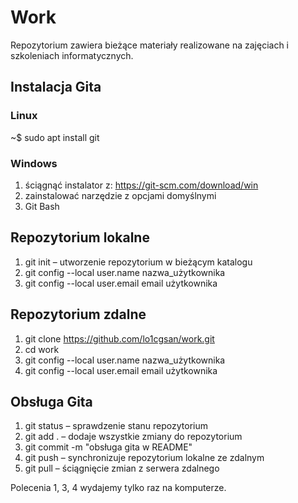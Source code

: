 # Work

Repozytorium zawiera bieżące materiały realizowane na zajęciach i szkoleniach
informatycznych.

## Instalacja Gita

### Linux

~$ sudo apt install git

### Windows

1) ściągnąć instalator z: https://git-scm.com/download/win
2) zainstalować narzędzie z opcjami domyślnymi
3) Git Bash

## Repozytorium lokalne

1) git init – utworzenie repozytorium w bieżącym katalogu
2) git config --local user.name nazwa_użytkownika
3) git config --local user.email email użytkownika

## Repozytorium zdalne

1) git clone https://github.com/lo1cgsan/work.git
2) cd work
3) git config --local user.name nazwa_użytkownika
4) git config --local user.email email użytkownika

## Obsługa Gita

1) git status – sprawdzenie stanu repozytorium
2) git add . – dodaje wszystkie zmiany do repozytorium
3) git commit -m "obsługa gita w README"
4) git push – synchronizuje repozytorium lokalne ze zdalnym
5) git pull – ściągnięcie zmian z serwera zdalnego

Polecenia 1, 3, 4 wydajemy tylko raz na komputerze.
